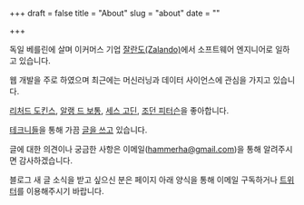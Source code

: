 +++
draft = false
title = "About"
slug = "about"
date = ""

+++

독일 베를린에 살며 이커머스 기업 [잘란도(Zalando)](https://tech.zalando.com)에서 소프트웨어 엔지니어로 일하고 있습니다.

웹 개발을 주로 하였으며 최근에는 머신러닝과 데이터 사이언스에 관심을 가지고 있습니다.

[리처드 도킨스](https://www.richarddawkins.net), [알랭 드 보통](https://www.alaindebotton.com), [세스 고딘](https://seths.blog), [조던 피터슨](https://www.jordanbpeterson.com)을 좋아합니다.

[테크니들](http://techneedle.com/)을 통해 가끔 [글을 쓰고](http://techneedle.com/archives/author/sanghyun) 있습니다.

글에 대한 의견이나 궁금한 사항은 이메일(hammerha@gmail.com)을 통해 알려주시면 감사하겠습니다.

블로그 새 글 소식을 받고 싶으신 분은 페이지 아래 양식을 통해 이메일 구독하거나 [트위터](https://twitter.com/sangdolha)를 이용해주시기 바랍니다.

